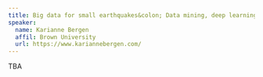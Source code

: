 ```yaml
---
title: Big data for small earthquakes&colon; Data mining, deep learning and explainable AI
speaker:
  name: Karianne Bergen
  affil: Brown University
  url: https://www.kariannebergen.com/
---
```


TBA
